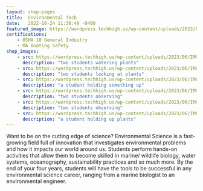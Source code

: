 ```yaml
---
layout: shop-pages
title:  Environmental Tech
date:   2022-10-24 11:30:49 -0400
featured_image: https://wordpress.techhigh.us/wp-content/uploads/2022/04/chuttersnap-UmncJq4KPcA-unsplash-1.jpg
certifications:
    - OSHA 10 General Industry
    - MA Boating Safety 
shop_images:
    - src: https://wordpress.techhigh.us/wp-content/uploads/2023/06/IMG_5255-JPG.jpg
      description: "two students watering plants"
    - src: https://wordpress.techhigh.us/wp-content/uploads/2023/06/IMG_7299-JPG.jpg
      description: "two students looking at plants"
    - src: https://wordpress.techhigh.us/wp-content/uploads/2023/06/IMG_5624-JPG.jpg
      description: "a student holding something up"
    - src: https://wordpress.techhigh.us/wp-content/uploads/2023/06/IMG_7264-JPG.jpg
      description: "two students observing"
    - src: https://wordpress.techhigh.us/wp-content/uploads/2023/06/IMG_7862-JPG.jpg
      description: "two students observing"
    - src: https://wordpress.techhigh.us/wp-content/uploads/2023/06/IMG_5618.JPG.jpg
      description: "a student holding up plants"
---
```

Want to be on the cutting edge of science? Environmental Science is a fast-growing field full of innovation that investigates environmental problems and how it impacts our world around us. Students perform hands-on activities that allow them to become skilled in marine/ wildlife biology, water systems, oceanography, sustainability practices and so much more. By the end of your four years, students will have the tools to be successful in any environmental science career, ranging from a marine biologist to an environmental engineer.


